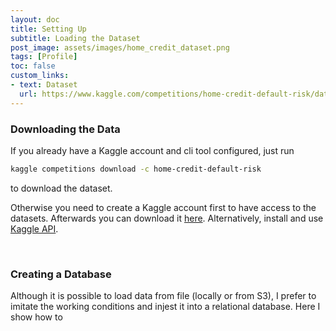 ```yaml
---
layout: doc
title: Setting Up
subtitle: Loading the Dataset
post_image: assets/images/home_credit_dataset.png
tags: [Profile]
toc: false
custom_links:
- text: Dataset
  url: https://www.kaggle.com/competitions/home-credit-default-risk/data
---
```


### Downloading the Data

If you already have a Kaggle account and cli tool configured, just run

```bash
kaggle competitions download -c home-credit-default-risk
```

to download the dataset.

Otherwise you need to create a Kaggle account first to have access to the datasets. Afterwards you can download it [here](https://www.kaggle.com/competitions/home-credit-default-risk/data). Alternatively, install and use [Kaggle API](https://github.com/Kaggle/kaggle-api).

<br>


### Creating a Database

Although it is possible to load data from file (locally or from S3), I prefer to imitate the working conditions and injest it into a relational database. Here I show how to 